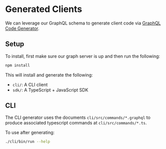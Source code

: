 # Generated Clients

We can leverage our GraphQL schema to generate client code via [GraphQL Code Generator](https://graphql-code-generator.com/).

## Setup

To install, first make sure our graph server is up and then run the following:

```bash
npm install
```

This will install and generate the following:

* `cli/`: A CLI client
* `sdk/`: A TypeScript + JavaScript SDK

## CLI

The CLI generator uses the documents `cli/src/commands/*.graphql` to produce associated typescript commands at `cli/src/commands/*.ts`.

To use after generating:

```bash
./cli/bin/run --help
```
